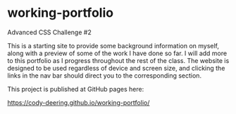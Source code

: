 # working-portfolio

Advanced CSS Challenge #2

This is a starting site to provide some background information on myself, along with a preview of some of the work I have done so far. 
I will add more to this portfolio as I progress throughout the rest of the class. The website is designed to be used regardless of device and screen size, 
and clicking the links in the nav bar should direct you to the corresponding section.

This project is published at GitHub pages here:

https://cody-deering.github.io/working-portfolio/ 

